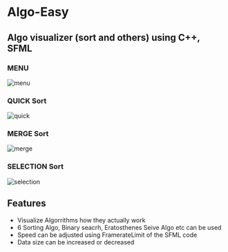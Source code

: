 # Algo-Easy

## Algo visualizer (sort and others) using C++, SFML

### MENU
![menu](https://user-images.githubusercontent.com/83116065/128294705-2b62b7cf-42ff-43c0-90b2-82bb4827df63.gif)

### QUICK Sort
![quick](https://user-images.githubusercontent.com/83116065/128293336-ef3e4bdc-7f79-4e4c-8e4e-b0a5b4084265.gif)

### MERGE Sort
![merge](https://user-images.githubusercontent.com/83116065/128293029-3c662447-fd01-40f9-80eb-13676ce33e39.gif)

### SELECTION Sort
![selection](https://user-images.githubusercontent.com/83116065/128292650-fde4b0ae-11f1-435b-b574-c9adc1545416.gif)


## Features
- Visualize Algorrithms how they actually work
- 6 Sorting Algo, Binary seacrh, Eratosthenes Seive Algo etc can be used
- Speed can be adjusted using FramerateLimit of the SFML code
- Data size can be increased or decreased
